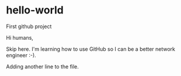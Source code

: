 # hello-world
First github project

Hi humans,

Skip here. I'm learning how to use GitHub so I can be a better network engineer :-).

Adding another line to the file.
